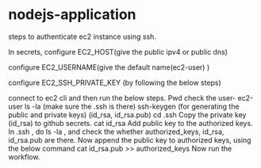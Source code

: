 # nodejs-application

steps to authenticate ec2 instance using ssh.

In secrets, configure EC2_HOST(give the public ipv4 or public dns)

configure EC2_USERNAME(give the default name(ec2-user) )

configure EC2_SSH_PRIVATE_KEY (by following the below steps)

connect to ec2 cli and then run the below steps.
Pwd
check the user- ec2-user
ls -la (make sure the .ssh is there)
ssh-keygen (for generating the public and private keys) (id_rsa, id_rsa.pub)
cd .ssh
Copy the private key (id_rsa) to github secrets.
cat id_rsa 
Add public key to the authorized keys.
In .ssh , do ls -la , and check the whether authorized_keys, id_rsa, id_rsa.pub are there.
Now append the public key to authorized keys, using the below command
cat id_rsa.pub >> authorized_keys 
Now run the workflow.

